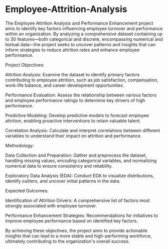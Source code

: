 # Employee-Attrition-Analysis
The Employee Attrition Analysis and Performance Enhancement project aims to identify key factors influencing employee turnover and performance within an organization. By analyzing a comprehensive dataset containing up to 30 features—both categorical and discrete, encompassing numerical and textual data—the project seeks to uncover patterns and insights that can inform strategies to reduce attrition rates and enhance employee performance.

Project Objectives:

Attrition Analysis: Examine the dataset to identify primary factors contributing to employee attrition, such as job satisfaction, compensation, work-life balance, and career development opportunities.

Performance Evaluation: Assess the relationship between various factors and employee performance ratings to determine key drivers of high performance.

Predictive Modeling: Develop predictive models to forecast employee attrition, enabling proactive interventions to retain valuable talent.

Correlation Analysis: Calculate and interpret correlations between different variables to understand their impact on attrition and performance.

Methodology:

Data Collection and Preparation: Gather and preprocess the dataset, handling missing values, encoding categorical variables, and normalizing numerical data to ensure consistency and reliability.

Exploratory Data Analysis (EDA): Conduct EDA to visualize distributions, identify outliers, and uncover initial patterns in the data.


Expected Outcomes:

Identification of Attrition Drivers: A comprehensive list of factors most strongly associated with employee turnover.

Performance Enhancement Strategies: Recommendations for initiatives to improve employee performance based on identified key factors.

By achieving these objectives, the project aims to provide actionable insights that can lead to a more stable and high-performing workforce, ultimately contributing to the organization's overall success.

